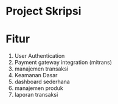 # Project Skripsi
# Fitur
1. User Authentication
2. Payment gateway integration (mitrans)
3. manajemen transaksi
4. Keamanan Dasar
5. dashboard sederhana
6. manajemen produk
7. laporan transaksi